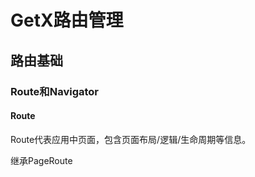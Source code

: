 # GetX路由管理

## 路由基础

### Route和Navigator

#### Route

Route代表应用中页面，包含页面布局/逻辑/生命周期等信息。

继承PageRoute

